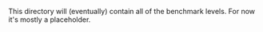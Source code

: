 This directory will (eventually) contain all of the benchmark levels. For now it's mostly a placeholder.
